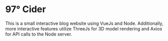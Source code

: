 # 97° Cider

This is a small interactive blog website using VueJs and Node. Additionally, more interactive features utilize ThreeJs for 3D model rendering and Axios for API calls to the Node server.